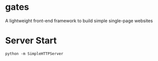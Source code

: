 gates
=====

A lightweight front-end framework to build simple single-page websites

# Server Start
`python -m SimpleHTTPServer`
